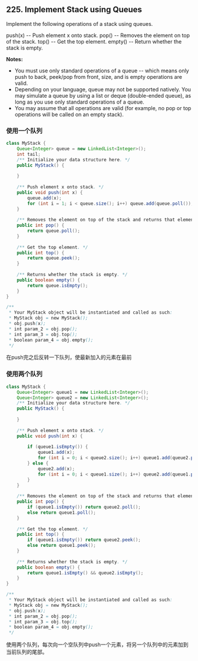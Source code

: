 ## 225. Implement Stack using Queues

Implement the following operations of a stack using queues.

push(x) -- Push element x onto stack.
pop() -- Removes the element on top of the stack.
top() -- Get the top element.
empty() -- Return whether the stack is empty.

**Notes:**

* You must use only standard operations of a queue -- which means only push to back, peek/pop from front, size, and is empty operations are valid.
* Depending on your language, queue may not be supported natively. You may simulate a queue by using a list or deque (double-ended queue), as long as you use only standard operations of a queue.
* You may assume that all operations are valid (for example, no pop or top operations will be called on an empty stack).

### 使用一个队列

```java
class MyStack {
    Queue<Integer> queue = new LinkedList<Integer>();
    int tail;
    /** Initialize your data structure here. */
    public MyStack() {
        
    }
    
    /** Push element x onto stack. */
    public void push(int x) {
        queue.add(x);
        for (int i = 1; i < queue.size(); i++) queue.add(queue.poll());
    }
    
    /** Removes the element on top of the stack and returns that element. */
    public int pop() {
        return queue.poll();
    }
    
    /** Get the top element. */
    public int top() {
        return queue.peek();
    }
    
    /** Returns whether the stack is empty. */
    public boolean empty() {
        return queue.isEmpty();
    }
}

/**
 * Your MyStack object will be instantiated and called as such:
 * MyStack obj = new MyStack();
 * obj.push(x);
 * int param_2 = obj.pop();
 * int param_3 = obj.top();
 * boolean param_4 = obj.empty();
 */
```

在push完之后反转一下队列，使最新加入的元素在最前

### 使用两个队列

```java
class MyStack {
    Queue<Integer> queue1 = new LinkedList<Integer>();
    Queue<Integer> queue2 = new LinkedList<Integer>();
    /** Initialize your data structure here. */
    public MyStack() {
        
    }
    
    /** Push element x onto stack. */
    public void push(int x) {
        
        if (queue1.isEmpty()) {
            queue1.add(x);
            for (int i = 0; i < queue2.size(); i++) queue1.add(queue2.poll());
        } else {
            queue2.add(x);
            for (int i = 0; i < queue1.size(); i++) queue2.add(queue1.poll());
        }
    }
    
    /** Removes the element on top of the stack and returns that element. */
    public int pop() {
        if (queue1.isEmpty()) return queue2.poll();
        else return queue1.poll();
    }
    
    /** Get the top element. */
    public int top() {
        if (queue1.isEmpty()) return queue2.peek();
        else return queue1.peek();
    }
    
    /** Returns whether the stack is empty. */
    public boolean empty() {
        return queue1.isEmpty() && queue2.isEmpty();
    }
}

/**
 * Your MyStack object will be instantiated and called as such:
 * MyStack obj = new MyStack();
 * obj.push(x);
 * int param_2 = obj.pop();
 * int param_3 = obj.top();
 * boolean param_4 = obj.empty();
 */
```
使用两个队列，每次向一个空队列中push一个元素，将另一个队列中的元素加到当前队列的尾部。